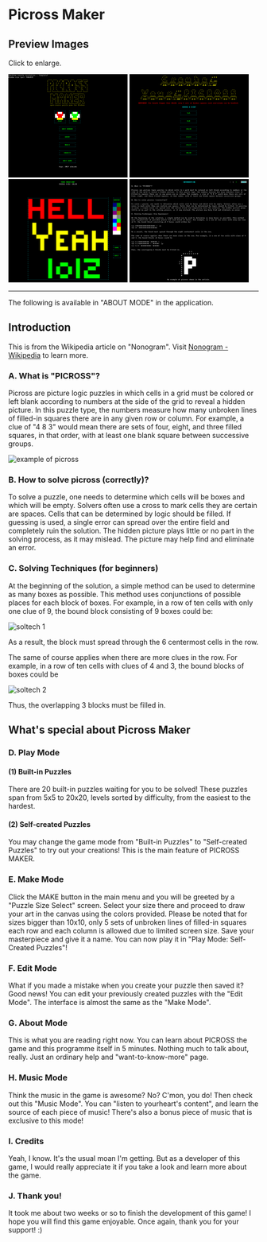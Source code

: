 # Picross Maker 
## Preview Images
Click to enlarge.

<img src="https://raw.githubusercontent.com/wlhcode/picross-maker/master/scrshot/1.png" alt="drawing" width="240"/> <img src="https://raw.githubusercontent.com/wlhcode/picross-maker/master/scrshot/2.png" alt="drawing" width="240"/> <img src="https://raw.githubusercontent.com/wlhcode/picross-maker/master/scrshot/3.png" alt="drawing" width="240"/> <img src="https://raw.githubusercontent.com/wlhcode/picross-maker/master/scrshot/4.png" alt="drawing" width="240"/>

---

The following is available in "ABOUT MODE" in the application.

## Introduction
This is from the Wikipedia article on "Nonogram". Visit [Nonogram - Wikipedia](https://en.wikipedia.org/wiki/Nonogram) to learn more.

### A. What is "PICROSS"?
Picross are picture logic puzzles in which cells in a grid must be colored or left blank according to numbers at the side of the grid to reveal a hidden picture. In this puzzle type, the numbers measure how many unbroken lines of filled-in squares there are in any given row or column. For example, a clue of "4 8 3" would mean there are sets of four, eight, and three filled squares, in that order, with at least one blank square between successive groups.

![example of picross](https://upload.wikimedia.org/wikipedia/commons/thumb/9/9f/Nonogram_wiki.svg/320px-Nonogram_wiki.svg.png)

### B. How to solve picross (correctly)?
To solve a puzzle, one needs to determine which cells will be boxes and which will be empty. Solvers often use a  cross to mark cells they are certain are spaces. Cells that can be determined by logic should be filled. If guessing is used, a single error can spread over the entire field and completely ruin the solution. The hidden picture plays  little or no part in the solving process, as it may mislead. The picture may help find and eliminate an error.

### C. Solving Techniques (for beginners)
At the beginning of the solution, a simple method can be used to determine as many boxes as possible. This method uses conjunctions of possible places for each block of boxes. For example, in a row of ten cells with only one clue of 9, the bound block consisting of 9 boxes could be:

![soltech 1](https://upload.wikimedia.org/wikipedia/commons/9/9b/Paint_by_numbers_-_Solving_-_Example1.png)

As a result, the block must spread through the 6 centermost cells in the row.

The same of course applies when there are more clues in the row. For example, in a row of ten cells with clues of 4 and 3, the bound blocks of boxes could be

![soltech 2](https://upload.wikimedia.org/wikipedia/commons/2/25/Paint_by_numbers_-_Solving_-_Example2.png)

Thus, the overlapping 3 blocks must be filled in.

## What's special about Picross Maker

### D. Play Mode
#### (1) Built-in Puzzles
There are 20 built-in puzzles waiting for you to be solved! These puzzles span from 5x5 to 20x20, levels sorted by difficulty, from the easiest to the hardest.

#### (2) Self-created Puzzles
You may change the game mode from "Built-in Puzzles" to "Self-created Puzzles" to try out your creations! This is the main feature of PICROSS MAKER.

### E. Make Mode
Click the MAKE button in the main menu and you will be greeted by a "Puzzle Size Select" screen. Select your size there and proceed to draw your art in the canvas using the colors provided. Please be noted that for sizes bigger than 10x10, only 5 sets of unbroken lines of filled-in squares each row and each column is allowed due to limited screen size. Save your masterpiece and give it a name. You can now play it in "Play Mode: Self-Created Puzzles"!

### F. Edit Mode
What if you made a mistake when you create your puzzle then saved it? Good news! You can edit your previously created puzzles with the "Edit Mode". The interface is almost the same as the "Make Mode".

### G. About Mode
This is what you are reading right now. You can learn about PICROSS the game and this programme itself in 5 minutes. Nothing much to talk about, really. Just an ordinary help and "want-to-know-more" page.

### H. Music Mode
Think the music in the game is awesome? No? C'mon, you do! Then check out this "Music Mode". You can "listen to yourheart's content", and learn the source of each piece of music! There's also a bonus piece of music that is exclusive to this mode!

### I. Credits
Yeah, I know. It's the usual moan I'm getting. But as a developer of this game, I would really appreciate it if you take a look and learn more about the game.

### J. Thank you!
It took me about two weeks or so to finish the development of this game! I hope you will find this game enjoyable. Once again, thank you for your support! :)
